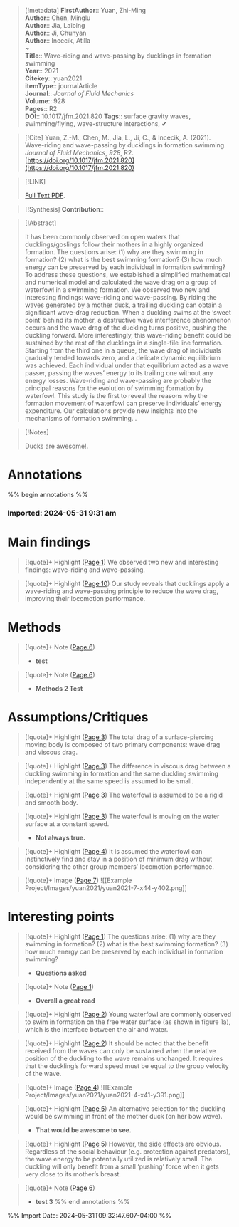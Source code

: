 >[!metadata]
> **FirstAuthor**:: Yuan, Zhi-Ming  
> **Author**:: Chen, Minglu  
> **Author**:: Jia, Laibing  
> **Author**:: Ji, Chunyan  
> **Author**:: Incecik, Atilla  
~    
> **Title**:: Wave-riding and wave-passing by ducklings in formation swimming  
> **Year**:: 2021   
> **Citekey**:: yuan2021  
> **itemType**:: journalArticle  
> **Journal**:: *Journal of Fluid Mechanics*  
> **Volume**:: 928   
> **Pages**:: R2  
> **DOI**:: 10.1017/jfm.2021.820 
> **Tags**:: surface gravity waves, swimming/flying, wave-structure interactions, ✔   

> [!Cite]
> Yuan, Z.-M., Chen, M., Jia, L., Ji, C., & Incecik, A. (2021). Wave-riding and wave-passing by ducklings in formation swimming. _Journal of Fluid Mechanics_, _928_, R2. [https://doi.org/10.1017/jfm.2021.820](https://doi.org/10.1017/jfm.2021.820)

> [!LINK] 
>
>  [Full Text PDF](file://C:\Users\apope\Zotero\storage\CXGDWSJ2\Yuan%20et%20al.%20-%202021%20-%20Wave-riding%20and%20wave-passing%20by%20ducklings%20in%20forma.pdf).

>[!Synthesis]
>**Contribution**:: 

> [!Abstract]
>
> It has been commonly observed on open waters that ducklings/goslings follow their mothers in a highly organized formation. The questions arise: (1) why are they swimming in formation? (2) what is the best swimming formation? (3) how much energy can be preserved by each individual in formation swimming? To address these questions, we established a simplified mathematical and numerical model and calculated the wave drag on a group of waterfowl in a swimming formation. We observed two new and interesting findings: wave-riding and wave-passing. By riding the waves generated by a mother duck, a trailing duckling can obtain a significant wave-drag reduction. When a duckling swims at the ‘sweet point’ behind its mother, a destructive wave interference phenomenon occurs and the wave drag of the duckling turns positive, pushing the duckling forward. More interestingly, this wave-riding benefit could be sustained by the rest of the ducklings in a single-file line formation. Starting from the third one in a queue, the wave drag of individuals gradually tended towards zero, and a delicate dynamic equilibrium was achieved. Each individual under that equilibrium acted as a wave passer, passing the waves’ energy to its trailing one without any energy losses. Wave-riding and wave-passing are probably the principal reasons for the evolution of swimming formation by waterfowl. This study is the first to reveal the reasons why the formation movement of waterfowl can preserve individuals’ energy expenditure. Our calculations provide new insights into the mechanisms of formation swimming.
>.

> [!Notes]
>
>Ducks are awesome!.

# Annotations

%% begin annotations %%



### Imported: 2024-05-31 9:31 am
# Main findings

> [!quote]+ Highlight ([Page 1](zotero://open-pdf/library/items/CXGDWSJ2?page=1&annotation=6ZXGJ8L4))
> We observed two new and interesting findings: wave-riding and wave-passing. 

> [!quote]+ Highlight ([Page 10](zotero://open-pdf/library/items/CXGDWSJ2?page=10&annotation=TVN4CKHA))
> Our study reveals that ducklings apply a wave-riding and wave-passing principle to reduce the wave drag, improving their locomotion performance. 
# Methods

> [!quote]+ Note ([Page 6](zotero://open-pdf/library/items/CXGDWSJ2?page=6&annotation=KN8BLAJ5))
> - **test**

> [!quote]+ Note ([Page 6](zotero://open-pdf/library/items/CXGDWSJ2?page=6&annotation=4YBSX6JR))
> - **Methods 2 Test**
# Assumptions/Critiques

> [!quote]+ Highlight ([Page 3](zotero://open-pdf/library/items/CXGDWSJ2?page=3&annotation=QBJGRFDD))
> The total drag of a surface-piercing moving body is composed of two primary components: wave drag and viscous drag. 

> [!quote]+ Highlight ([Page 3](zotero://open-pdf/library/items/CXGDWSJ2?page=3&annotation=W5YA5J4D))
> The difference in viscous drag between a duckling swimming in formation and the same duckling swimming independently at the same speed is assumed to be small. 

> [!quote]+ Highlight ([Page 3](zotero://open-pdf/library/items/CXGDWSJ2?page=3&annotation=VLVTKLES))
> The waterfowl is assumed to be a rigid and smooth body. 

> [!quote]+ Highlight ([Page 3](zotero://open-pdf/library/items/CXGDWSJ2?page=3&annotation=95BXC5ID))
> The waterfowl is moving on the water surface at a constant speed. 
> - **Not always true.**

> [!quote]+ Highlight ([Page 4](zotero://open-pdf/library/items/CXGDWSJ2?page=4&annotation=K8ATGBRB))
> It is assumed the waterfowl can instinctively find and stay in a position of minimum drag without considering the other group members’ locomotion performance. 

> [!quote]+ Image ([Page 7](zotero://open-pdf/library/items/CXGDWSJ2?page=7&annotation=CDFGQICW))
> ![[Example Project/Images/yuan2021/yuan2021-7-x44-y402.png]]
# Interesting points

> [!quote]+ Highlight ([Page 1](zotero://open-pdf/library/items/CXGDWSJ2?page=1&annotation=F7HBC6YY))
> The questions arise: (1) why are they swimming in formation? (2) what is the best swimming formation? (3) how much energy can be preserved by each individual in formation swimming? 
> - **Questions asked**

> [!quote]+ Note ([Page 1](zotero://open-pdf/library/items/CXGDWSJ2?page=1&annotation=Z8GSZLEB))
> - **Overall a great read**

> [!quote]+ Highlight ([Page 2](zotero://open-pdf/library/items/CXGDWSJ2?page=2&annotation=ALEYF2P6))
> Young waterfowl are commonly observed to swim in formation on the free water surface (as shown in figure 1a), which is the interface between the air and water. 

> [!quote]+ Highlight ([Page 2](zotero://open-pdf/library/items/CXGDWSJ2?page=2&annotation=LIPAJ77Q))
> It should be noted that the benefit received from the waves can only be sustained when the relative position of the duckling to the wave remains unchanged. It requires that the duckling’s forward speed must be equal to the group velocity of the wave. 

> [!quote]+ Image ([Page 4](zotero://open-pdf/library/items/CXGDWSJ2?page=4&annotation=4VWTPJ5B))
> ![[Example Project/Images/yuan2021/yuan2021-4-x41-y391.png]]

> [!quote]+ Highlight ([Page 5](zotero://open-pdf/library/items/CXGDWSJ2?page=5&annotation=VRXHAUPD))
> An alternative selection for the duckling would be swimming in front of the mother duck (on her bow wave). 
> - **That would be awesome to see.**

> [!quote]+ Highlight ([Page 5](zotero://open-pdf/library/items/CXGDWSJ2?page=5&annotation=C43XSC7R))
> However, the side effects are obvious. Regardless of the social behaviour (e.g. protection against predators), the wave energy to be potentially utilized is relatively small. The duckling will only benefit from a small ‘pushing’ force when it gets very close to its mother’s breast. 

> [!quote]+ Note ([Page 6](zotero://open-pdf/library/items/CXGDWSJ2?page=6&annotation=KFFT2QVL))
> - **test 3**
%% end annotations %%

%% Import Date: 2024-05-31T09:32:47.607-04:00 %%
